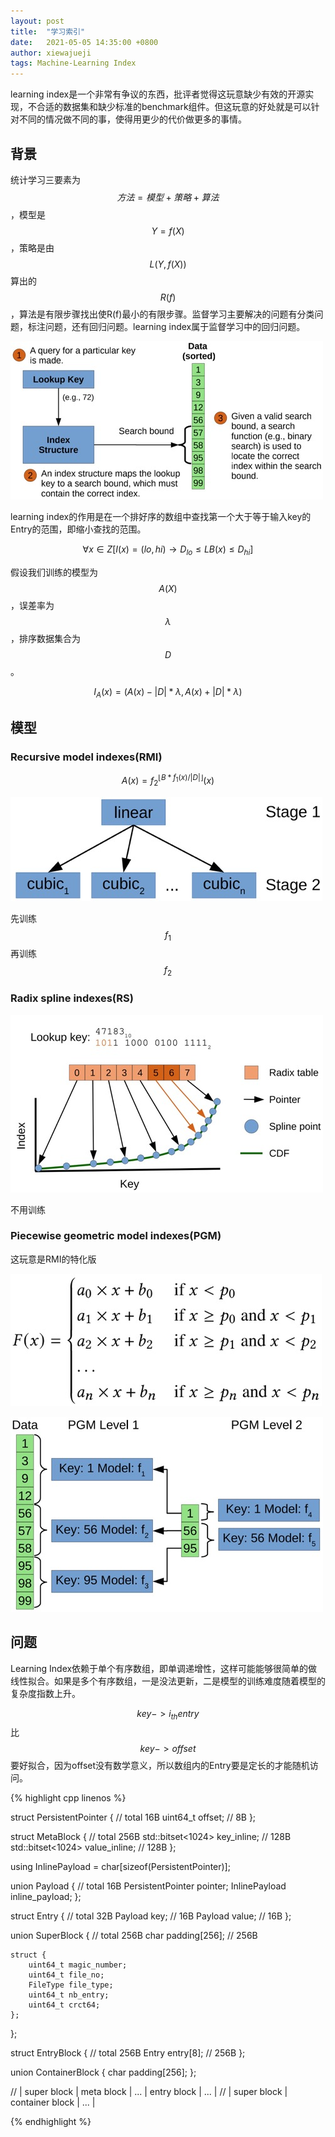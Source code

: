 ```yaml
---
layout: post
title:  "学习索引"
date:   2021-05-05 14:35:00 +0800
author: xiewajueji
tags: Machine-Learning Index
---
```


learning index是一个非常有争议的东西，批评者觉得这玩意缺少有效的开源实现，不合适的数据集和缺少标准的benchmark组件。但这玩意的好处就是可以针对不同的情况做不同的事，使得用更少的代价做更多的事情。

## 背景

统计学习三要素为$$方法=模型+策略+算法$$，模型是$$Y = f(X)$$，策略是由$$L(Y, f(X))$$算出的$$R(f)$$，算法是有限步骤找出使R(f)最小的有限步骤。监督学习主要解决的问题有分类问题，标注问题，还有回归问题。learning index属于监督学习中的回归问题。

![index](/assets/learning-index/scope.jpg)

learning index的作用是在一个排好序的数组中查找第一个大于等于输入key的Entry的范围，即缩小查找的范围。

$$
\forall x \in Z [I(x) = (lo, hi) \rightarrow D_{lo} \le LB(x) \le D_{hi}]
$$

假设我们训练的模型为$$A(X)$$，误差率为$$ \lambda $$，排序数据集合为$$D$$。

$$
I_A(x) = (A(x) - |D| * \lambda, A(x) + |D| * \lambda)
$$

## 模型


### Recursive model indexes(RMI)

$$
A(x) = f_2^{\lfloor {B * f_1(x) / |D|} \rfloor}(x)
$$

![RMI](/assets/learning-index/RMI.jpg)

先训练$$f_1$$再训练$$f_2$$

### Radix spline indexes(RS)

![RS](/assets/learning-index/RS.jpg)

不用训练

### Piecewise geometric model indexes(PGM)

这玩意是RMI的特化版

![PGM-f](/assets/learning-index/PGM-formula.jpg)

![PGM](/assets/learning-index/PGM.jpg)

## 问题

Learning Index依赖于单个有序数组，即单调递增性，这样可能能够很简单的做线性拟合。如果是多个有序数组，一是没法更新，二是模型的训练难度随着模型的复杂度指数上升。

$$key -> i_{th}entry$$ 比 $$key -> offset$$ 要好拟合，因为offset没有数学意义，所以数组内的Entry要是定长的才能随机访问。

{% highlight cpp linenos %}

struct PersistentPointer {  // total 16B
    uint64_t offset;    // 8B
};

struct MetaBlock {   // total 256B
    std::bitset<1024> key_inline;   // 128B
    std::bitset<1024> value_inline; // 128B
};

using InlinePayload = char[sizeof(PersistentPointer)];

union Payload { // total 16B
    PersistentPointer pointer;
    InlinePayload inline_payload;
};

struct Entry { // total 32B
    Payload key;    // 16B
    Payload value;  // 16B
};

union SuperBlock {  // total 256B
    char padding[256];  // 256B
    
    struct {
        uint64_t magic_number;
        uint64_t file_no;
        FileType file_type;
        uint64_t nb_entry;
        uint64_t crct64;
    };
};

struct EntryBlock { // total 256B
    Entry entry[8]; // 256B
};

union ContainerBlock {
    char padding[256];
};

// | super block | meta block | ... | entry block | ... |
// | super block | container block | ... |

{% endhighlight %}